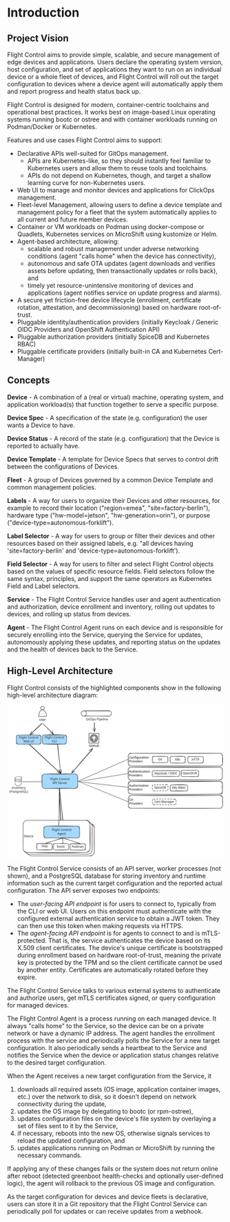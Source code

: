 # Introduction

## Project Vision

Flight Control aims to provide simple, scalable, and secure management of edge devices and applications. Users declare the operating system version, host configuration, and set of applications they want to run on an individual device or a whole fleet of devices, and Flight Control will roll out the target configuration to devices where a device agent will automatically apply them and report progress and health status back up.

Flight Control is designed for modern, container-centric toolchains and operational best practices. It works best on image-based Linux operating systems running bootc or ostree and with container workloads running on Podman/Docker or Kubernetes.

Features and use cases Flight Control aims to support:

* Declarative APIs well-suited for GitOps management.
  * APIs are Kubernetes-like, so they should instantly feel familiar to Kubernetes users and allow them to reuse tools and toolchains.
  * APIs do not depend on Kubernetes, though, and target a shallow learning curve for non-Kubernetes users.
* Web UI to manage and monitor devices and applications for ClickOps management.
* Fleet-level Management, allowing users to define a device template and management policy for a fleet that the system automatically applies to all current and future member devices.
* Container or VM workloads on Podman using docker-compose or Quadlets, Kubernetes services on MicroShift using kustomize or Helm.
* Agent-based architecture, allowing:
  * scalable and robust management under adverse networking conditions (agent "calls home" when the device has connectivity),
  * autonomous and safe OTA updates (agent downloads and verifies assets before updating, then transactionally updates or rolls back), and
  * timely yet resource-unintensive monitoring of devices and applications (agent notifies service on update progress and alarms).
* A secure yet friction-free device lifecycle (enrollment, certificate rotation, attestation, and decommissioning) based on hardware root-of-trust.
* Pluggable identity/authentication providers (initially Keycloak / Generic OIDC Providers and OpenShift Authentication API)
* Pluggable authorization providers (initially SpiceDB and Kubernetes RBAC)
* Pluggable certificate providers (initially built-in CA and Kubernetes Cert-Manager)

## Concepts

**Device** - A combination of a (real or virtual) machine, operating system, and application workload(s) that function together to serve a specific purpose.

**Device Spec** - A specification of the state (e.g. configuration) the user wants a Device to have.

**Device Status** - A record of the state (e.g. configuration) that the Device is reported to actually have.

**Device Template** - A template for Device Specs that serves to control drift between the configurations of Devices.

**Fleet** - A group of Devices governed by a common Device Template and common management policies.

**Labels** - A way for users to organize their Devices and other resources, for example to record their location ("region=emea", "site=factory-berlin"), hardware type ("hw-model=jetson", "hw-generation=orin"), or purpose ("device-type=autonomous-forklift").

**Label Selector** - A way for users to group or filter their devices and other resources based on their assigned labels, e.g. "all devices having 'site=factory-berlin' and 'device-type=autonomous-forklift').

**Field Selector** - A way for users to filter and select Flight Control objects based on the values of specific resource fields. Field selectors follow the same syntax, principles, and support the same operators as Kubernetes Field and Label selectors. 

**Service** -  The Flight Control Service handles user and agent authentication and authorization, device enrollment and inventory, rolling out updates to devices, and rolling up status from devices.

**Agent** - The Flight Control Agent runs on each device and is responsible for securely enrolling into the Service, querying the Service for updates, autonomously applying these updates, and reporting status on the updates and the health of devices back to the Service.

## High-Level Architecture

Flight Control consists of the highlighted components show in the following high-level architecture diagram:

<picture>
  <source media="(prefers-color-scheme: light)" srcset="https://raw.githubusercontent.com/flightctl/flightctl/main/docs/images/flightctl-highlevel-architecture.svg">
  <source media="(prefers-color-scheme: dark)" srcset="https://raw.githubusercontent.com/flightctl/flightctl/main/docs/images/flightctl-highlevel-architecture-dark.svg">
  <img alt="Flight Control architecture diagram" src="https://raw.githubusercontent.com/flightctl/flightctl/main/docs/images/flightctl-highlevel-architecture.svg">
</picture>

The Flight Control Service consists of an API server, worker processes (not shown), and a PostgreSQL database for storing inventory and runtime information such as the current target configuration and the reported actual configuration. The API server exposes two endpoints:

* The *user-facing API endpoint* is for users to connect to, typically from the CLI or web UI. Users on this endpoint must authenticate with the configured external authentication service to obtain a JWT token. They can then use this token when making requests via HTTPS.
* The *agent-facing API endpoint* is for agents to connect to and is mTLS-protected. That is, the service authenticates the device based on its X.509 client certificates. The device's unique certificate is bootstrapped during enrollment based on hardware root-of-trust, meaning the private key is protected by the TPM and so the client certificate cannot be used by another entity. Certificates are automatically rotated before they expire.

The Flight Control Service talks to various external systems to authenticate and authorize users, get mTLS certificates signed, or query configuration for managed devices.

The Flight Control Agent is a process running on each managed device. It always "calls home" to the Service, so the device can be on a private network or have a dynamic IP address. The agent handles the enrollment process with the service and periodically polls the Service for a new target configuration. It also periodically sends a heartbeat to the Service and notifies the Service when the device or application status changes relative to the desired target configuration.

When the Agent receives a new target configuration from the Service, it

1. downloads all required assets (OS image, application container images, etc.) over the network to disk, so it doesn't depend on network connectivity during the update,
2. updates the OS image by delegating to bootc (or rpm-ostree),
3. updates configuration files on the device's file system by overlaying a set of files sent to it by the Service,
4. if necessary, reboots into the new OS, otherwise signals services to reload the updated configuration, and
5. updates applications running on Podman or MicroShift by running the necessary commands.

If applying any of these changes fails or the system does not return online after reboot (detected greenboot health-checks and optionally user-defined logic), the agent will rollback to the previous OS image and configuration.

As the target configuration for devices and device fleets is declarative, users can store it in a Git repository that the Flight Control Service can periodically poll for updates or can receive updates from a webhook.
